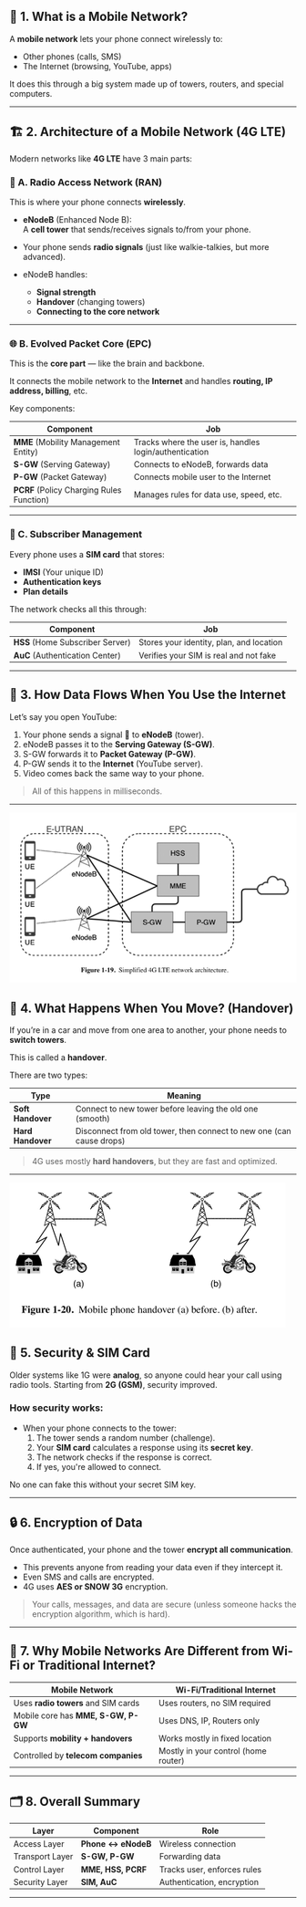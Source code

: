 ## 📱 1. **What is a Mobile Network?**

A **mobile network** lets your phone connect wirelessly to:
- Other phones (calls, SMS)
- The Internet (browsing, YouTube, apps)

It does this through a big system made up of towers, routers, and special computers.

---

## 🏗️ 2. **Architecture of a Mobile Network (4G LTE)**

Modern networks like **4G LTE** have 3 main parts:

### 📶 A. **Radio Access Network (RAN)**

This is where your phone connects **wirelessly**.

- **eNodeB** (Enhanced Node B):  
  A **cell tower** that sends/receives signals to/from your phone.

- Your phone sends **radio signals** (just like walkie-talkies, but more advanced).
- eNodeB handles:
  - **Signal strength**
  - **Handover** (changing towers)
  - **Connecting to the core network**

---

### 🌐 B. **Evolved Packet Core (EPC)**

This is the **core part** — like the brain and backbone.

It connects the mobile network to the **Internet** and handles **routing, IP address, billing**, etc.

Key components:

| Component | Job |
|----------|-----|
| **MME** (Mobility Management Entity) | Tracks where the user is, handles login/authentication |
| **S-GW** (Serving Gateway) | Connects to eNodeB, forwards data |
| **P-GW** (Packet Gateway) | Connects mobile user to the Internet |
| **PCRF** (Policy Charging Rules Function) | Manages rules for data use, speed, etc. |

---

### 👤 C. **Subscriber Management**

Every phone uses a **SIM card** that stores:

- **IMSI** (Your unique ID)
- **Authentication keys**
- **Plan details**

The network checks all this through:

| Component | Job |
|----------|-----|
| **HSS** (Home Subscriber Server) | Stores your identity, plan, and location |
| **AuC** (Authentication Center) | Verifies your SIM is real and not fake |

---

## 🔄 3. **How Data Flows When You Use the Internet**

Let’s say you open YouTube:

1. Your phone sends a signal 📶 to **eNodeB** (tower).
2. eNodeB passes it to the **Serving Gateway (S-GW)**.
3. S-GW forwards it to **Packet Gateway (P-GW)**.
4. P-GW sends it to the **Internet** (YouTube server).
5. Video comes back the same way to your phone.

> All of this happens in milliseconds.

---

![](../assets/simplified-4g-lte.png)

## 🚗 4. **What Happens When You Move? (Handover)**

If you’re in a car and move from one area to another, your phone needs to **switch towers**.

This is called a **handover**.

There are two types:

| Type | Meaning |
|------|---------|
| **Soft Handover** | Connect to new tower before leaving the old one (smooth) |
| **Hard Handover** | Disconnect from old tower, then connect to new one (can cause drops) |

> 4G uses mostly **hard handovers**, but they are fast and optimized.

---

![](../assets/mobile-phone-handover.png)

## 🔐 5. **Security & SIM Card**

Older systems like 1G were **analog**, so anyone could hear your call using radio tools. Starting from **2G (GSM)**, security improved.

### How security works:

- When your phone connects to the tower:
  1. The tower sends a random number (challenge).
  2. Your **SIM card** calculates a response using its **secret key**.
  3. The network checks if the response is correct.
  4. If yes, you're allowed to connect.

No one can fake this without your secret SIM key.

---

## 🔒 6. **Encryption of Data**

Once authenticated, your phone and the tower **encrypt all communication**.

- This prevents anyone from reading your data even if they intercept it.
- Even SMS and calls are encrypted.
- 4G uses **AES or SNOW 3G** encryption.

> Your calls, messages, and data are secure (unless someone hacks the encryption algorithm, which is hard).

---

## 🧠 7. **Why Mobile Networks Are Different from Wi-Fi or Traditional Internet?**

| Mobile Network | Wi-Fi/Traditional Internet |
|----------------|-----------------------------|
| Uses **radio towers** and SIM cards | Uses routers, no SIM required |
| Mobile core has **MME, S-GW, P-GW** | Uses DNS, IP, Routers only |
| Supports **mobility + handovers** | Works mostly in fixed location |
| Controlled by **telecom companies** | Mostly in your control (home router) |

---

## 🗂️ 8. **Overall Summary**

| Layer | Component | Role |
|-------|-----------|------|
| Access Layer | **Phone ↔️ eNodeB** | Wireless connection |
| Transport Layer | **S-GW, P-GW** | Forwarding data |
| Control Layer | **MME, HSS, PCRF** | Tracks user, enforces rules |
| Security Layer | **SIM, AuC** | Authentication, encryption |

---
